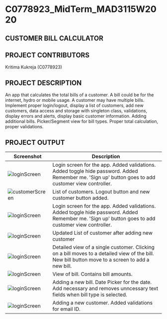 # C0778923_MidTerm_MAD3115W2020
## CUSTOMER BILL CALCULATOR

## PROJECT CONTRIBUTORS

Kritima Kukreja (C0778923)

## PROJECT DESCRIPTION

An app that calculates the total bills of a customer. A bill could be for the internet, hydro or mobile usage. A customer may have multiple bills. Implement proper login/logout, display a list of customers, add new customers, data access and storage with singleton class, validations, display errors and alerts, display basic customer information. Adding additional bills. Picker/Segment view for bill types. Proper total calculation, proper validations.

## PROJECT OUTPUT
Screenshot | Description
--- | ---
<img src="https://i93.servimg.com/u/f93/18/45/29/87/login14.png" alt="loginScreen"/> | Login screen for the app. Added validations. Added toggle hide password. Added Remember me. 'Sign up' button goes to add customer view controller.
<img src="https://i93.servimg.com/u/f93/18/45/29/87/custom13.png" alt="customerScreen"/> | List of customers. Logout button and new customer button added.
<img src="https://i93.servimg.com/u/f93/18/45/29/87/newcus13.png" alt="loginScreen"/> | Login screen for the app. Added validations. Added toggle hide password. Added Remember me. 'Sign up' button goes to add customer view controller.
<img src="https://i93.servimg.com/u/f93/18/45/29/87/newcus14.png" alt="loginScreen"/> | Updated List of customer after adding new customer
<img src="https://i93.servimg.com/u/f93/18/45/29/87/custom10.jpg" alt="loginScreen"/> | Detailed view of a single customer. Clicking on a bill moves to a detailed view of the bill. New bill button move to a screen to add a new bill.
<img src="https://i93.servimg.com/u/f93/18/45/29/87/billde10.png" alt="loginScreen"/> | View of bill. Contains bill amounts. 
<img src="https://i93.servimg.com/u/f93/18/45/29/87/newbil10.png" alt="loginScreen"/> | Adding a new bill. Date Picker for the date. Add necessary and removes unncessary text fields when bill type is selected.
<img src="https://i93.servimg.com/u/f93/18/45/29/87/screen10.png" alt="loginScreen"/> | Adding a new customer. Added validations for email ID. 





